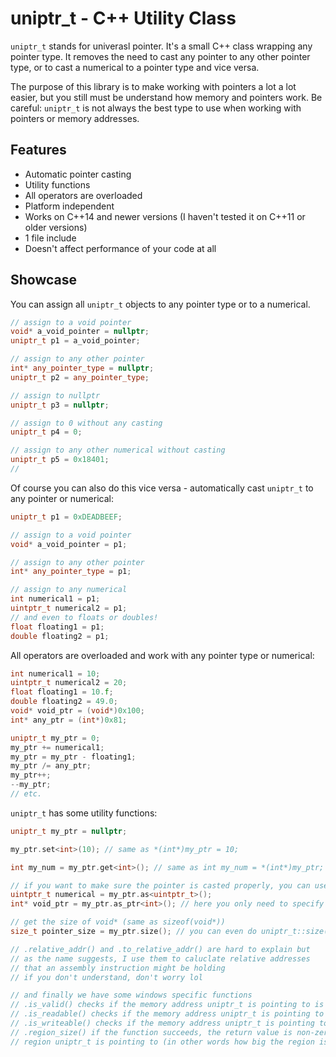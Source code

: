 # uniptr_t - C++ Utility Class
`uniptr_t` stands for univerasl pointer. It's a small C++ class wrapping any pointer type. It removes the need to cast any pointer to any other pointer type, or to cast a numerical to a pointer type and vice versa.

The purpose of this library is to make working with pointers a lot a lot easier, but you still must be understand how memory and pointers work. Be careful: `uniptr_t` is not always the best type to use when working with pointers or memory addresses.

## Features
- Automatic pointer casting
- Utility functions
- All operators are overloaded
- Platform independent
- Works on C++14 and newer versions (I haven't tested it on C++11 or older versions)
- 1 file include
- Doesn't affect performance of your code at all

## Showcase
You can assign all `uniptr_t` objects to any pointer type or to a numerical.
```cpp
// assign to a void pointer
void* a_void_pointer = nullptr;
uniptr_t p1 = a_void_pointer;

// assign to any other pointer
int* any_pointer_type = nullptr;
uniptr_t p2 = any_pointer_type;

// assign to nullptr
uniptr_t p3 = nullptr;

// assign to 0 without any casting
uniptr_t p4 = 0;

// assign to any other numerical without casting
uniptr_t p5 = 0x18401;
// 
```

Of course you can also do this vice versa - automatically cast `uniptr_t` to any pointer or numerical:
```cpp
uniptr_t p1 = 0xDEADBEEF;

// assign to a void pointer
void* a_void_pointer = p1;

// assign to any other pointer
int* any_pointer_type = p1;

// assign to any numerical
int numerical1 = p1;
uintptr_t numerical2 = p1;
// and even to floats or doubles!
float floating1 = p1;
double floating2 = p1;
```

All operators are overloaded and work with any pointer type or numerical:
```cpp
int numerical1 = 10;
uintptr_t numerical2 = 20;
float floating1 = 10.f;
double floating2 = 49.0;
void* void_ptr = (void*)0x100;
int* any_ptr = (int*)0x81;

uniptr_t my_ptr = 0;
my_ptr += numerical1;
my_ptr = my_ptr - floating1;
my_ptr /= any_ptr;
my_ptr++;
--my_ptr;
// etc.
```

`uniptr_t` has some utility functions:
```cpp
uniptr_t my_ptr = nullptr;

my_ptr.set<int>(10); // same as *(int*)my_ptr = 10;

int my_num = my_ptr.get<int>(); // same as int my_num = *(int*)my_ptr;

// if you want to make sure the pointer is casted properly, you can use .as() or .as_ptr()
uintptr_t numerical = my_ptr.as<uintptr_t>();
int* void_ptr = my_ptr.as_ptr<int>(); // here you only need to specify the type of the pointer without *

// get the size of void* (same as sizeof(void*))
size_t pointer_size = my_ptr.size(); // you can even do uniptr_t::size() since it's a static function

// .relative_addr() and .to_relative_addr() are hard to explain but
// as the name suggests, I use them to caluclate relative addresses
// that an assembly instruction might be holding
// if you don't understand, don't worry lol

// and finally we have some windows specific functions
// .is_valid() checks if the memory address uniptr_t is pointing to is valid (checks if it's commited memory)
// .is_readable() checks if the memory address uniptr_t is pointing to is readable
// .is_writeable() checks if the memory address uniptr_t is pointing to is writeable
// .region_size() if the function succeeds, the return value is non-zero and holds the number of bytes in memory of the
// region uniptr_t is pointing to (in other words how big the region is)
```

